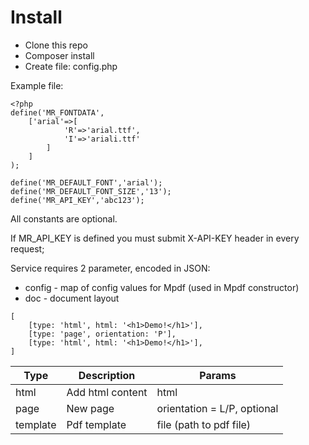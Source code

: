 

# Install


* Clone this repo
* Composer install
* Create file: config.php

Example file:
```
<?php
define('MR_FONTDATA',
	['arial'=>[
			'R'=>'arial.ttf',
			'I'=>'ariali.ttf'
		]	
	]
);

define('MR_DEFAULT_FONT','arial');
define('MR_DEFAULT_FONT_SIZE','13');
define('MR_API_KEY','abc123');
```
All constants are optional.

If MR_API_KEY is defined you must submit X-API-KEY header in every request;

Service requires 2 parameter, encoded in JSON:

- config - map of config values for Mpdf (used in Mpdf constructor)
- doc - document layout

```
[
	[type: 'html', html: '<h1>Demo!</h1>'],
	[type: 'page', orientation: 'P'],
	[type: 'html', html: '<h1>Demo!</h1>'],
]

```

| Type     | Description      | Params                      |
|----------|------------------|-----------------------------|
| html     | Add html content | html                        |
| page     | New page         | orientation = L/P, optional |
| template | Pdf template     | file (path to pdf file)     |

